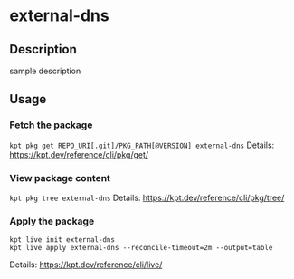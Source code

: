 # external-dns

## Description
sample description

## Usage

### Fetch the package
`kpt pkg get REPO_URI[.git]/PKG_PATH[@VERSION] external-dns`
Details: https://kpt.dev/reference/cli/pkg/get/

### View package content
`kpt pkg tree external-dns`
Details: https://kpt.dev/reference/cli/pkg/tree/

### Apply the package
```
kpt live init external-dns
kpt live apply external-dns --reconcile-timeout=2m --output=table
```
Details: https://kpt.dev/reference/cli/live/
